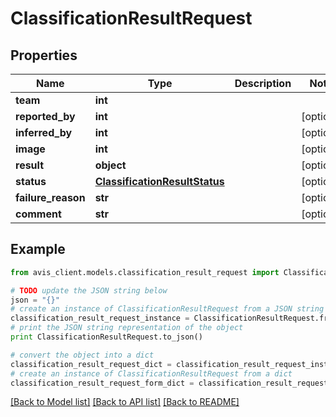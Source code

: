 # ClassificationResultRequest


## Properties

Name | Type | Description | Notes
------------ | ------------- | ------------- | -------------
**team** | **int** |  |
**reported_by** | **int** |  | [optional]
**inferred_by** | **int** |  | [optional]
**image** | **int** |  | [optional]
**result** | **object** |  | [optional]
**status** | [**ClassificationResultStatus**](ClassificationResultStatus.md) |  | [optional]
**failure_reason** | **str** |  | [optional]
**comment** | **str** |  | [optional]

## Example

```python
from avis_client.models.classification_result_request import ClassificationResultRequest

# TODO update the JSON string below
json = "{}"
# create an instance of ClassificationResultRequest from a JSON string
classification_result_request_instance = ClassificationResultRequest.from_json(json)
# print the JSON string representation of the object
print ClassificationResultRequest.to_json()

# convert the object into a dict
classification_result_request_dict = classification_result_request_instance.to_dict()
# create an instance of ClassificationResultRequest from a dict
classification_result_request_form_dict = classification_result_request.from_dict(classification_result_request_dict)
```
[[Back to Model list]](../#documentation-for-models) [[Back to API list]](../#documentation-for-api-endpoints) [[Back to README]](../)
